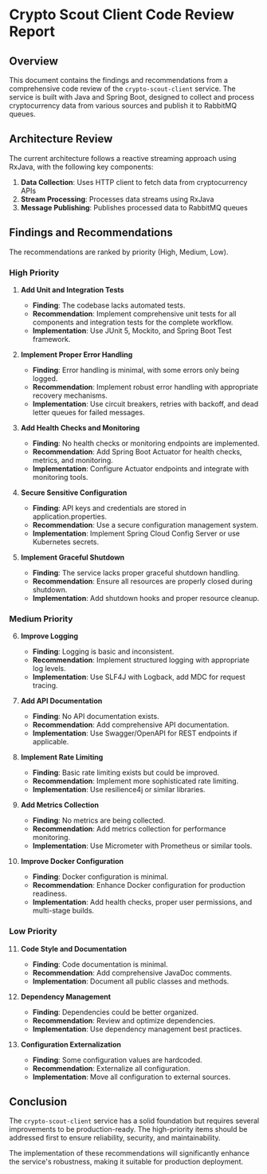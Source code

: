 # Crypto Scout Client Code Review Report

## Overview

This document contains the findings and recommendations from a comprehensive code review of the `crypto-scout-client`
service. The service is built with Java and Spring Boot, designed to collect and process cryptocurrency data from
various sources and publish it to RabbitMQ queues.

## Architecture Review

The current architecture follows a reactive streaming approach using RxJava, with the following key components:

1. **Data Collection**: Uses HTTP client to fetch data from cryptocurrency APIs
2. **Stream Processing**: Processes data streams using RxJava
3. **Message Publishing**: Publishes processed data to RabbitMQ queues

## Findings and Recommendations

The recommendations are ranked by priority (High, Medium, Low).

### High Priority

1. **Add Unit and Integration Tests**
    - **Finding**: The codebase lacks automated tests.
    - **Recommendation**: Implement comprehensive unit tests for all components and integration tests for the complete
      workflow.
    - **Implementation**: Use JUnit 5, Mockito, and Spring Boot Test framework.

2. **Implement Proper Error Handling**
    - **Finding**: Error handling is minimal, with some errors only being logged.
    - **Recommendation**: Implement robust error handling with appropriate recovery mechanisms.
    - **Implementation**: Use circuit breakers, retries with backoff, and dead letter queues for failed messages.

3. **Add Health Checks and Monitoring**
    - **Finding**: No health checks or monitoring endpoints are implemented.
    - **Recommendation**: Add Spring Boot Actuator for health checks, metrics, and monitoring.
    - **Implementation**: Configure Actuator endpoints and integrate with monitoring tools.

4. **Secure Sensitive Configuration**
    - **Finding**: API keys and credentials are stored in application.properties.
    - **Recommendation**: Use a secure configuration management system.
    - **Implementation**: Implement Spring Cloud Config Server or use Kubernetes secrets.

5. **Implement Graceful Shutdown**
    - **Finding**: The service lacks proper graceful shutdown handling.
    - **Recommendation**: Ensure all resources are properly closed during shutdown.
    - **Implementation**: Add shutdown hooks and proper resource cleanup.

### Medium Priority

6. **Improve Logging**
    - **Finding**: Logging is basic and inconsistent.
    - **Recommendation**: Implement structured logging with appropriate log levels.
    - **Implementation**: Use SLF4J with Logback, add MDC for request tracing.

7. **Add API Documentation**
    - **Finding**: No API documentation exists.
    - **Recommendation**: Add comprehensive API documentation.
    - **Implementation**: Use Swagger/OpenAPI for REST endpoints if applicable.

8. **Implement Rate Limiting**
    - **Finding**: Basic rate limiting exists but could be improved.
    - **Recommendation**: Implement more sophisticated rate limiting.
    - **Implementation**: Use resilience4j or similar libraries.

9. **Add Metrics Collection**
    - **Finding**: No metrics are being collected.
    - **Recommendation**: Add metrics collection for performance monitoring.
    - **Implementation**: Use Micrometer with Prometheus or similar tools.

10. **Improve Docker Configuration**
    - **Finding**: Docker configuration is minimal.
    - **Recommendation**: Enhance Docker configuration for production readiness.
    - **Implementation**: Add health checks, proper user permissions, and multi-stage builds.

### Low Priority

11. **Code Style and Documentation**
    - **Finding**: Code documentation is minimal.
    - **Recommendation**: Add comprehensive JavaDoc comments.
    - **Implementation**: Document all public classes and methods.

12. **Dependency Management**
    - **Finding**: Dependencies could be better organized.
    - **Recommendation**: Review and optimize dependencies.
    - **Implementation**: Use dependency management best practices.

13. **Configuration Externalization**
    - **Finding**: Some configuration values are hardcoded.
    - **Recommendation**: Externalize all configuration.
    - **Implementation**: Move all configuration to external sources.

## Conclusion

The `crypto-scout-client` service has a solid foundation but requires several improvements to be production-ready. The
high-priority items should be addressed first to ensure reliability, security, and maintainability.

The implementation of these recommendations will significantly enhance the service's robustness, making it suitable for
production deployment.
